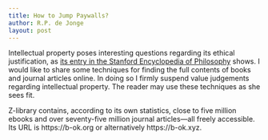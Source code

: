 ```yaml
---
title: How to Jump Paywalls?
author: R.P. de Jonge
layout: post
---
```

<p>Intellectual property poses interesting questions regarding its ethical justification, as <a href="https://plato.stanford.edu/entries/intellectual-property/">its entry in the Stanford Encyclopedia of Philosophy</a> shows. I would like to share some techniques for finding the full contents of books and journal articles online. In doing so I firmly suspend value judgements regarding intellectual property. The reader may use these techniques as she sees fit.</p>

<p>Z-library contains, according to its own statistics, close to five million ebooks and over seventy-five million journal articles&mdash;all freely accessible. Its URL is https://b-ok.org or alternatively https://b-ok.xyz. </p>
